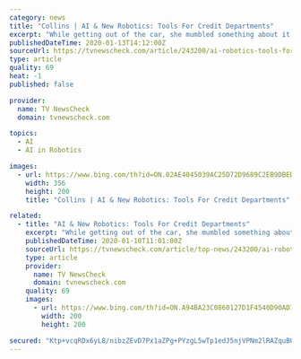 ```yaml
---
category: news
title: "Collins | AI & New Robotics: Tools For Credit Departments"
excerpt: "While getting out of the car, she mumbled something about it being time to have robots, not people, take care of our teeth. I’m not quite sure about that. What I am sure about, is that robotic process automation (RPA) and artificial intelligence (AI) are changing the way we do business. It wasn’t long ago that media credit and collection ..."
publishedDateTime: 2020-01-13T14:12:00Z
sourceUrl: https://tvnewscheck.com/article/243200/ai-robotics-tools-for-credit-departments/
type: article
quality: 69
heat: -1
published: false

provider:
  name: TV NewsCheck
  domain: tvnewscheck.com

topics:
  - AI
  - AI in Robotics

images:
  - url: https://www.bing.com/th?id=ON.02AE4045039AC25D72D9689C2EB9DBED
    width: 356
    height: 200
    title: "Collins | AI & New Robotics: Tools For Credit Departments"

related:
  - title: "AI & New Robotics: Tools For Credit Departments"
    excerpt: "While getting out of the car, she mumbled something about it being time to have robots, not people, take care of our teeth. I’m not quite sure about that. What I am sure about, is that robotic process automation (RPA) and artificial intelligence (AI) are changing the way we do business. It wasn’t long ago that media credit and collection ..."
    publishedDateTime: 2020-01-10T11:01:00Z
    sourceUrl: https://tvnewscheck.com/article/top-news/243200/ai-robotics-tools-for-credit-departments/
    type: article
    provider:
      name: TV NewsCheck
      domain: tvnewscheck.com
    quality: 69
    images:
      - url: https://www.bing.com/th?id=ON.A94BA23C0860127D1F4540D90AD14955
        width: 200
        height: 200

secured: "Ktp+vcqRDx6yL8/nibzZEvD7Px1aZPg+PYzgL5wTp1edJ5njVPNm2lRAZquBQBROivfsVhI4q34mqA0+ETNujJQBOIBcTkc8n4Rjer/vM9C+0HRIFEpLdebmLevFn+E1m8IYEBxgsxlgqle+3DKKdAHPsl7gcR4O05UNgDYj4YV4KwKblTExR/kBBsd6EZXop9X3Z2wq1nHoDazqKx+/BD6WFFnAZ78k6xV7qVforOmMjrVGEU/Lmz2NclerB3EjnytyImbrBI9f9SV+dPQ4rw==;j2a6qUVOzByfUz3k/Z/oVA=="
---
```


